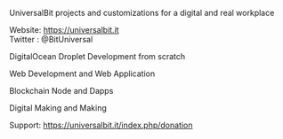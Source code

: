 
UniversalBit
projects and customizations for a digital and real workplace

Website: https://universalbit.it    
Twitter : @BitUniversal



DigitalOcean Droplet Development from scratch

Web Development and Web Application

Blockchain Node and Dapps

Digital Making and Making

Support: https://universalbit.it/index.php/donation

